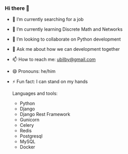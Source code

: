 ### Hi there 👋

- 🔭 I’m currently searching for a job
- 🌱 I’m currently learning Discrete Math and Networks
- 👯 I’m looking to collaborate on Python development
- 💬 Ask me about how we can development together
- 📫 How to reach me: ubilby@gmail.com
- 😄 Pronouns: he/him
- ⚡ Fun fact: I can stand on my hands

  Languages and tools:
  - Python
  - Django
  - Django Rest Framework
  - Gunicorn
  - Celery
  - Redis
  - Postgresql
  - MySQL
  - Docker
